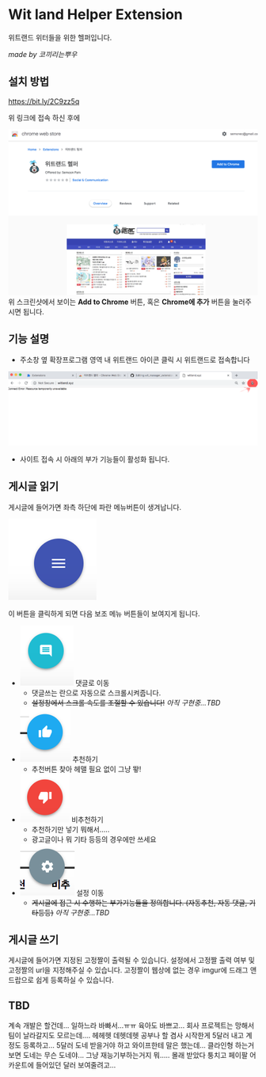 # Wit land Helper Extension

위트랜드 위터들을 위한 헬퍼입니다.

_made by 코끼리는뿌우_

## 설치 방법

https://bit.ly/2C9zz5q

위 링크에 접속 하신 후에 

![Add to Chrome 혹은 크롬에 추가버튼을 뙇! 누른다](./md_assets/desc2.png)
위 스크린샷에서 보이는 **Add to Chrome** 버튼, 혹은 **Chrome에 추가** 버튼을 눌러주시면 됩니다.


## 기능 설명

- 주소창 옆 확장프로그램 영역 내 위트랜드 아이콘 클릭 시 위트랜드로 접속합니다

![주소창 옆에 보이는 위트삐에로 아이콘 클릭](./md_assets/desc1.png)

- 사이트 접속 시 아래의 부가 기능들이 활성화 됩니다.

## 게시글 읽기
게시글에 들어가면 좌측 하단에 파란 메뉴버튼이 생겨납니다.

![인디고색 세줄 메뉴 버튼](./md_assets/desc_menu.png) 

이 버튼을 클릭하게 되면 다음 보조 메뉴 버튼들이 보여지게 됩니다.

- ![시안색 댓글모양 버튼](./md_assets/desc_comment.png) 댓글로 이동 
  - 댓글쓰는 란으로 자동으로 스크롤시켜줍니다.
  - ~~설정창에서 스크롤 속도를 조절할 수 있습니다!~~ _아직 구현중...TBD_
- ![하늘색 엄지척 버튼](./md_assets/desc_vu.png) 추천하기
  - 추천버튼 찾아 헤맬 필요 없이 그냥 뙇!
- ![다홍색 엄지다운 버튼](./md_assets/desc_vd.png) 비추천하기
  - 추천하기만 넣기 뭐해서.....
  - 광고글이나 뭐 기타 등등의 경우에만 쓰세요
- ![회색 설정 버튼](./md_assets/desc_setting.png) 설정 이동
  - ~~게시글에 접근 시 수행하는 부가기능들을 정의합니다. (자동추천, 자동 댓글, 기타등등)~~ _아직 구현중...TBD_

## 게시글 쓰기

게시글에 들어가면 지정된 고정짤이 출력될 수 있습니다.
설정에서 고정짤 출력 여부 및 고정짤의 url을 지정해주실 수 있습니다.
고정짤이 웹상에 없는 경우 imgur에 드래그 앤 드랍으로 쉽게 등록하실 수 있습니다.

## TBD

계속 개발은 할건데...
일하느라 바빠서...ㅠㅠ
육아도 바쁘고...
회사 프로젝트는 망해서 팀이 날라갈지도 모르는데....
헤헤헷 데헷데헷
공부나 할 겸사 시작한게 5달러 내고 계정도 등록하고...
5달러 도네 받을거야 하고 와이프한테 말은 했는데...
클라인형 하는거 보면 도네는 무슨 도네야...
그냥 재능기부하는거지 뭐.....
몰래 받았다 퉁치고 페이팔 어카운트에 들어있던 달러 보여줄려고...

